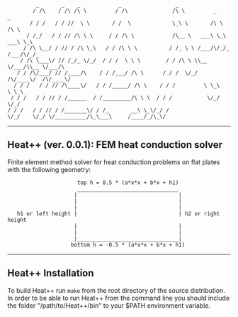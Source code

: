 ```
         _       _    _            _                 _
        / /\    / /\ /\ \         / /\              /\ \         _          _
       / / /   / / //  \ \       / /  \             \_\ \       /\ \       /\ \
      / /_/   / / // /\ \ \     / / /\ \            /\__ \   ___\ \_\   ___\ \_\
     / /\ \__/ / // / /\ \_\   / / /\ \ \          / /_ \ \ /___/\/_/_ /___/\/_/_
    / /\ \___\/ // /_/_ \/_/  / / /  \ \ \        / / /\ \ \\__ \/___/\\__ \/___/\
   / / /\/___/ // /____/\    / / /___/ /\ \      / / /  \/_/  /\/____\/  /\/____\/
  / / /   / / // /\____\/   / / /_____/ /\ \    / / /         \ \_\      \ \_\
 / / /   / / // / /______  / /_________/\ \ \  / / /           \/_/       \/_/
/ / /   / / // / /_______\/ / /_       __\ \_\/_/ /
\/_/    \/_/ \/__________/\_\___\     /____/_/\_\/

```

-----------------------------------------------------------
  Heat++ (ver. 0.0.1): FEM heat conduction solver
-----------------------------------------------------------

Finite element method solver for heat conduction problems on flat plates with
the following geometry:

```
                      top h = 0.5 * (a*x*x + b*x + h1)
                      ________________________________
                     |                                |
                     |                                |
                     |                                |
   h1 or left height |                                | h2 or right height
                     |                                |       
                     |                                |
                     |________________________________|
                    bottom h = -0.5 * (a*x*x + b*x + h1)
```

---------------------------------------------------
  Heat++ Installation
---------------------------------------------------

To build Heat++ run `make` from the root directory of the source distribution.
In order to be able to run Heat++ from the command line you should include the
folder "/path/to/Heat++/bin" to your $PATH environment variable.
